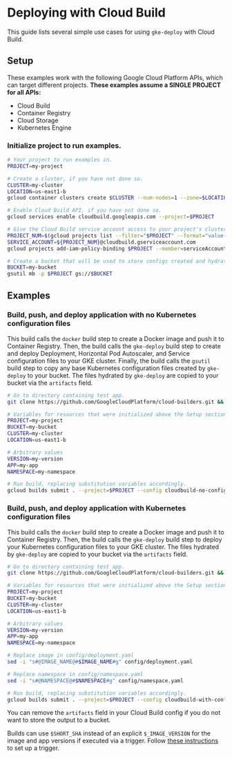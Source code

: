 # Deploying with Cloud Build

This guide lists several simple use cases for using `gke-deploy` with Cloud
Build.

## Setup

These examples work with the following Google Cloud Platform APIs, which can
target different projects. **These examples assume a SINGLE PROJECT for all
APIs:**

* Cloud Build
* Container Registry
* Cloud Storage
* Kubernetes Engine

### Initialize project to run examples.

```bash
# Your project to run examples in.
PROJECT=my-project

# Create a cluster, if you have not done so.
CLUSTER=my-cluster
LOCATION=us-east1-b
gcloud container clusters create $CLUSTER --num-nodes=1 --zone=$LOCATION --project=$PROJECT

# Enable Cloud Build API, if you have not done so.
gcloud services enable cloudbuild.googleapis.com --project=$PROJECT

# Give the Cloud Build service account access to your project's clusters, if you have not done so.
PROJECT_NUM=$(gcloud projects list --filter="$PROJECT" --format="value(PROJECT_NUMBER)" --project=$PROJECT)
SERVICE_ACCOUNT=${PROJECT_NUM}@cloudbuild.gserviceaccount.com
gcloud projects add-iam-policy-binding $PROJECT --member=serviceAccount:$SERVICE_ACCOUNT --role=roles/container.developer --project=$PROJECT

# Create a bucket that will be used to store configs created and hydrated by gke-deploy.
BUCKET=my-bucket
gsutil mb -p $PROJECT gs://$BUCKET
```

## Examples

### Build, push, and deploy application with no Kubernetes configuration files

This build calls the `docker` build step to create a Docker image and push it to
Container Registry. Then, the build calls the `gke-deploy` build step to create
and deploy Deployment, Horizontal Pod Autoscaler, and Service configuration
files to your GKE cluster. Finally, the build calls the `gsutil` build step to
copy any base Kubernetes configuration files created by `gke-deploy` to your
bucket. The files hydrated by `gke-deploy` are copied to your bucket via the
`artifacts` field.

```bash
# Go to directory containing test app.
git clone https://github.com/GoogleCloudPlatform/cloud-builders.git && cd cloud-builders/gke-deploy/doc/app

# Variables for resources that were initialized above the Setup section.
PROJECT=my-project
BUCKET=my-bucket
CLUSTER=my-cluster
LOCATION=us-east1-b

# Arbitrary values
VERSION=my-version
APP=my-app
NAMESPACE=my-namespace

# Run build, replacing substitution variables accordingly.
gcloud builds submit . --project=$PROJECT --config cloudbuild-no-configs.yaml --substitutions=_IMAGE_NAME=gcr.io/$PROJECT/$APP,_IMAGE_VERSION=$VERSION,_GKE_CLUSTER=$CLUSTER,_GKE_LOCATION=$LOCATION,_K8S_APP_NAME=$APP,_K8S_NAMESPACE=$NAMESPACE,_OUTPUT_BUCKET=$BUCKET
```

### Build, push, and deploy application with Kubernetes configuration files

This build calls the `docker` build step to create a Docker image and push it to
Container Registry. Then, the build calls the `gke-deploy` build step to deploy
your Kubernetes configuration files to your GKE cluster. The files hydrated by
`gke-deploy` are copied to your bucket via the `artifacts` field.

```bash
# Go to directory containing test app.
git clone https://github.com/GoogleCloudPlatform/cloud-builders.git && cd cloud-builders/gke-deploy/doc/app

# Variables for resources that were initialized above the Setup section.
PROJECT=my-project
BUCKET=my-bucket
CLUSTER=my-cluster
LOCATION=us-east1-b

# Arbitrary values
VERSION=my-version
APP=my-app
NAMESPACE=my-namespace

# Replace image in config/deployment.yaml
sed -i "s#@IMAGE_NAME@#$IMAGE_NAME#g" config/deployment.yaml

# Replace namespace in config/namespace.yaml
sed -i "s#@NAMESPACE@#$NAMESPACE#g" config/namespace.yaml

# Run build, replacing substitution variables accordingly.
gcloud builds submit . --project=$PROJECT --config cloudbuild-with-configs.yaml --substitutions=_IMAGE_NAME=gcr.io/$PROJECT/$APP,_IMAGE_VERSION=$VERSION,_GKE_CLUSTER=$CLUSTER,_GKE_LOCATION=$LOCATION,_K8S_YAML_PATH=config,_K8S_APP_NAME=$APP,_K8S_NAMESPACE=$NAMESPACE,_OUTPUT_BUCKET=$BUCKET
```

You can remove the `artifacts` field in your Cloud Build config if you do not
want to store the output to a bucket.

Builds can use `$SHORT_SHA` instead of an explicit `$_IMAGE_VERSION` for the
image and app versions if executed via a trigger. Follow [these
instructions](automated-deployments.md) to set up a trigger.
